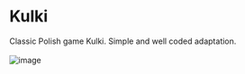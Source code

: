 # Kulki
Classic Polish game Kulki. Simple and well coded adaptation.
\
\
![image](https://user-images.githubusercontent.com/32803118/209453859-e9379881-2300-4678-958a-c98458cf2bd5.png)
